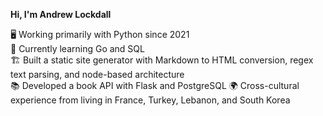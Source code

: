 **Hi, I'm Andrew Lockdall**

🖥️ Working primarily with Python since 2021  
🐹 Currently learning Go and SQL  
🏗️ Built a static site generator with Markdown to HTML conversion, regex text parsing, and node-based architecture  
📚 Developed a book API with Flask and PostgreSQL
🌍 Cross-cultural experience from living in France, Turkey, Lebanon, and South Korea
